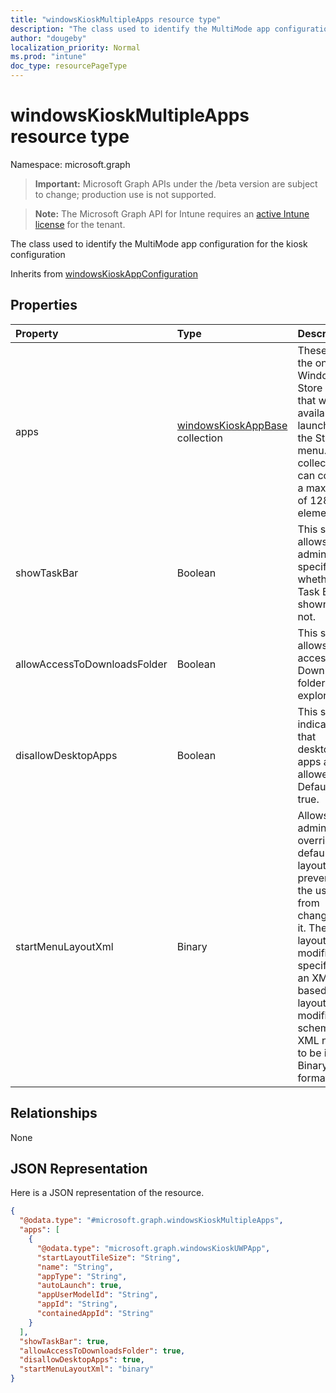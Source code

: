 ```yaml
---
title: "windowsKioskMultipleApps resource type"
description: "The class used to identify the MultiMode app configuration for the kiosk configuration"
author: "dougeby"
localization_priority: Normal
ms.prod: "intune"
doc_type: resourcePageType
---
```


# windowsKioskMultipleApps resource type

Namespace: microsoft.graph

> **Important:** Microsoft Graph APIs under the /beta version are subject to change; production use is not supported.

> **Note:** The Microsoft Graph API for Intune requires an [active Intune license](https://go.microsoft.com/fwlink/?linkid=839381) for the tenant.

The class used to identify the MultiMode app configuration for the kiosk configuration


Inherits from [windowsKioskAppConfiguration](../resources/intune-deviceconfig-windowskioskappconfiguration.md)

## Properties
|Property|Type|Description|
|:---|:---|:---|
|apps|[windowsKioskAppBase](../resources/intune-deviceconfig-windowskioskappbase.md) collection|These are the only Windows Store Apps that will be available to launch from the Start menu. This collection can contain a maximum of 128 elements.|
|showTaskBar|Boolean|This setting allows the admin to specify whether the Task Bar is shown or not.|
|allowAccessToDownloadsFolder|Boolean|This setting allows access to Downloads folder in file explorer.|
|disallowDesktopApps|Boolean|This setting indicates that desktop apps are allowed. Default to true.|
|startMenuLayoutXml|Binary|Allows admins to override the default Start layout and prevents the user from changing it. The layout is modified by specifying an XML file based on a layout modification schema. XML needs to be in Binary format.|

## Relationships
None

## JSON Representation
Here is a JSON representation of the resource.
<!-- {
  "blockType": "resource",
  "@odata.type": "microsoft.graph.windowsKioskMultipleApps"
}
-->
``` json
{
  "@odata.type": "#microsoft.graph.windowsKioskMultipleApps",
  "apps": [
    {
      "@odata.type": "microsoft.graph.windowsKioskUWPApp",
      "startLayoutTileSize": "String",
      "name": "String",
      "appType": "String",
      "autoLaunch": true,
      "appUserModelId": "String",
      "appId": "String",
      "containedAppId": "String"
    }
  ],
  "showTaskBar": true,
  "allowAccessToDownloadsFolder": true,
  "disallowDesktopApps": true,
  "startMenuLayoutXml": "binary"
}
```






